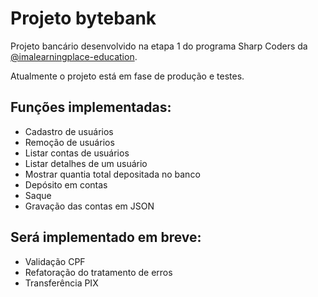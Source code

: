 # Projeto bytebank

Projeto bancário desenvolvido na etapa 1 do programa Sharp Coders da <a href="https://github.com/imalearningplace-education">@imalearningplace-education</a>.

Atualmente o projeto está em fase de produção e testes. 

## Funções implementadas:

* Cadastro de usuários
* Remoção de usuários
* Listar contas de usuários
* Listar detalhes de um usuário
* Mostrar quantia total depositada no banco
* Depósito em contas
* Saque
* Gravação das contas em JSON

## Será implementado em breve:

* Validação CPF
* Refatoração do tratamento de erros
* Transferência PIX

